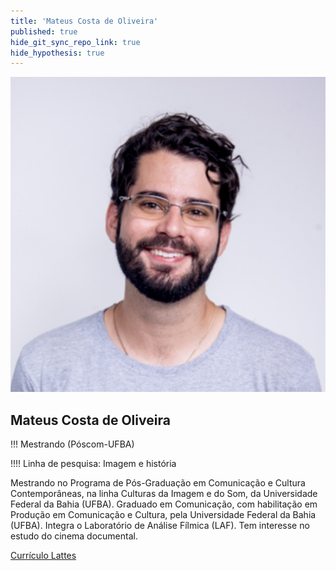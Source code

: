 ```yaml
---
title: 'Mateus Costa de Oliveira'
published: true
hide_git_sync_repo_link: true
hide_hypothesis: true
---
```


![Fotografia de Thaís Vieira Costa](../../imgs/MateusOliveira.jpg?resize=400&classes=center,s-circle)

## Mateus Costa de Oliveira

!!! Mestrando (Póscom-UFBA)

!!!! Linha de pesquisa: Imagem e história

Mestrando no Programa de Pós-Graduação em Comunicação e Cultura Contemporâneas, na linha Culturas da Imagem e do Som, da Universidade Federal da Bahia (UFBA). Graduado em Comunicação, com habilitação em Produção em Comunicação e Cultura, pela Universidade Federal da Bahia (UFBA). Integra o Laboratório de Análise Fílmica (LAF). Tem interesse no estudo do cinema documental.

[Currículo Lattes](http://lattes.cnpq.br/3736237068206450?classes=btn,btn-primary,btn-lg&target=_blank)
